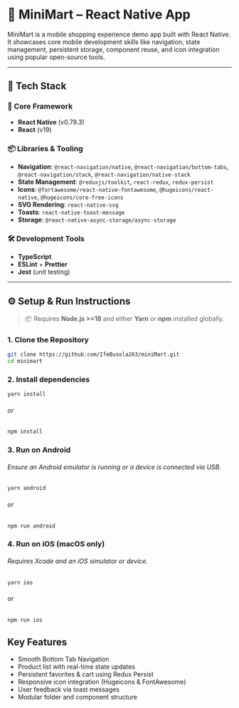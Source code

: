 # 🛒 MiniMart – React Native App

MiniMart is a mobile shopping experience demo app built with React Native. It showcases core mobile development skills like navigation, state management, persistent storage, component reuse, and icon integration using popular open-source tools.

---

## 🚀 Tech Stack

### 🧱 Core Framework
- **React Native** (v0.79.3)
- **React** (v19)

### 📦 Libraries & Tooling
- **Navigation**: `@react-navigation/native`, `@react-navigation/bottom-tabs`, `@react-navigation/stack`, `@react-navigation/native-stack`
- **State Management**: `@reduxjs/toolkit`, `react-redux`, `redux-persist`
- **Icons**: `@fortawesome/react-native-fontawesome`, `@hugeicons/react-native`, `@hugeicons/core-free-icons`
- **SVG Rendering**: `react-native-svg`
- **Toasts**: `react-native-toast-message`
- **Storage**: `@react-native-async-storage/async-storage`

### 🛠️ Development Tools
- **TypeScript**
- **ESLint** + **Prettier**
- **Jest** (unit testing)

---

## ⚙️ Setup & Run Instructions

> 📦 Requires **Node.js >=18** and either **Yarn** or **npm** installed globally.

### 1. Clone the Repository

```bash
git clone https://github.com/IfeBusola263/miniMart.git
cd minimart
```

### 2. Install dependencies
```bash
yarn install
```
###### or
```bash
npm install
```

### 3. Run on Android
###### Ensure an Android emulator is running or a device is connected via USB.
```bash
yarn android
```
###### or
```bash
npm run android
```

### 4. Run on iOS (macOS only)
###### Requires Xcode and an iOS simulator or device.
```bash
yarn ios
```
###### or
```bash
npm run ios
```



## Key Features

- Smooth Bottom Tab Navigation
- Product list with real-time state updates
- Persistent favorites & cart using Redux Persist
- Responsive icon integration (Hugeicons & FontAwesome)
- User feedback via toast messages
- Modular folder and component structure
